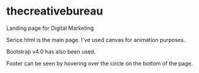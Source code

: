 # thecreativebureau
Landing page for Digital Marketing

Serice.html is the main page.
I've used canvas for animation purposes.

Bootstrap v4.0 has also been used.

Footer can be seen by hovering over the circle on the bottom of the page.

